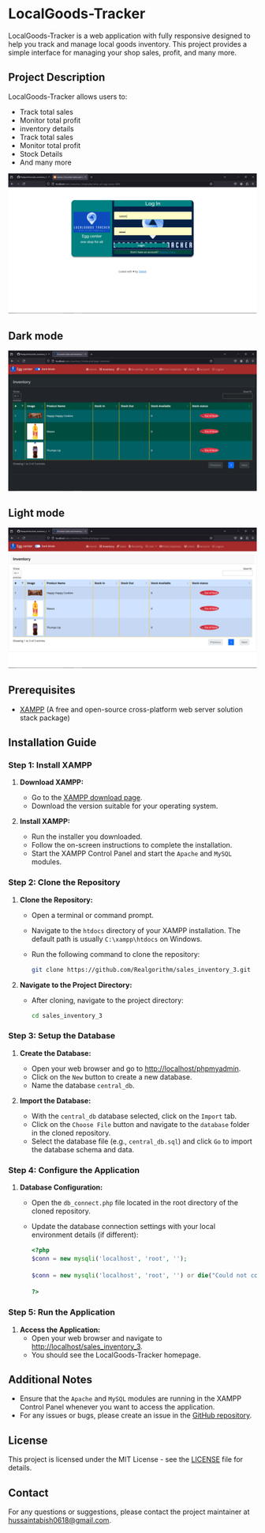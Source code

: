 # LocalGoods-Tracker

LocalGoods-Tracker is a web application with fully responsive designed to help you track and manage local goods inventory. This project provides a simple interface for managing your shop sales, profit, and many more.


## Project Description

LocalGoods-Tracker allows users to:
- Track total sales
- Monitor total profit
- inventory details
- Track total sales
- Monitor total profit
- Stock Details
- And many more

![LocalGoods-Tracker](assets/uploads/localgoods-tracker.png)

## Dark mode 

![LocalGoods-Tracker Dark](assets/uploads/dark.png)

## Light mode 

![LocalGoods-Tracker Light](assets/uploads/light.png)
## Prerequisites

- [XAMPP](https://www.apachefriends.org/index.html) (A free and open-source cross-platform web server solution stack package)

## Installation Guide

### Step 1: Install XAMPP

1. **Download XAMPP:**
   - Go to the [XAMPP download page](https://www.apachefriends.org/index.html).
   - Download the version suitable for your operating system.

2. **Install XAMPP:**
   - Run the installer you downloaded.
   - Follow the on-screen instructions to complete the installation.
   - Start the XAMPP Control Panel and start the `Apache` and `MySQL` modules.

### Step 2: Clone the Repository

1. **Clone the Repository:**
   - Open a terminal or command prompt.
   - Navigate to the `htdocs` directory of your XAMPP installation. The default path is usually `C:\xampp\htdocs` on Windows.
   - Run the following command to clone the repository:

     ```bash
     git clone https://github.com/Realgorithm/sales_inventory_3.git
     ```

2. **Navigate to the Project Directory:**
   - After cloning, navigate to the project directory:

     ```bash
     cd sales_inventory_3
     ```

### Step 3: Setup the Database

1. **Create the Database:**
   - Open your web browser and go to [http://localhost/phpmyadmin](http://localhost/phpmyadmin).
   - Click on the `New` button to create a new database.
   - Name the database `central_db`.

2. **Import the Database:**
   - With the `central_db` database selected, click on the `Import` tab.
   - Click on the `Choose File` button and navigate to the `database` folder in the cloned repository.
   - Select the database file (e.g., `central_db.sql`) and click `Go` to import the database schema and data.

### Step 4: Configure the Application

1. **Database Configuration:**
   - Open the `db_connect.php` file located in the root directory of the cloned repository.
   - Update the database connection settings with your local environment details (if different):

     ```php
     <?php
     $conn = new mysqli('localhost', 'root', '');

     $conn = new mysqli('localhost', 'root', '') or die("Could not connect to mysql" . mysqli_error($con));

     ?>
     ```

### Step 5: Run the Application

1. **Access the Application:**
   - Open your web browser and navigate to [http://localhost/sales_inventory_3](http://localhost/sales_invertory_3).
   - You should see the LocalGoods-Tracker homepage.

## Additional Notes

- Ensure that the `Apache` and `MySQL` modules are running in the XAMPP Control Panel whenever you want to access the application.
- For any issues or bugs, please create an issue in the [GitHub repository](https://github.com/Realgorithm/sales_inventory_3/issues).

## License

This project is licensed under the MIT License - see the [LICENSE](LICENSE) file for details.

## Contact

For any questions or suggestions, please contact the project maintainer at [hussaintabish0618@gmail.com](mailto:hussaintabish0618@gmail.com).
